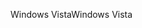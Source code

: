 <span data-ttu-id="8e7e0-101">Windows Vista</span><span class="sxs-lookup"><span data-stu-id="8e7e0-101">Windows Vista</span></span>
